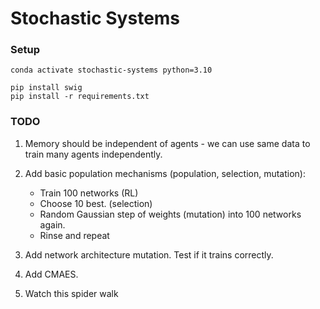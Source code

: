 # Stochastic Systems

### Setup

```
conda activate stochastic-systems python=3.10

pip install swig
pip install -r requirements.txt
```

### TODO

1. Memory should be independent of agents - we can use same data to train many agents independently.
2. Add basic population mechanisms (population, selection, mutation):

   - Train 100 networks (RL)
   - Choose 10 best. (selection)
   - Random Gaussian step of weights (mutation) into 100 networks again.
   - Rinse and repeat

3. Add network architecture mutation. Test if it trains correctly.
4. Add CMAES.
5. Watch this spider walk
